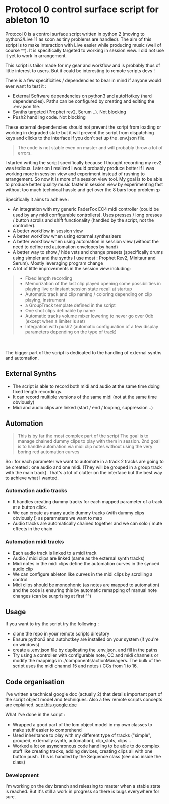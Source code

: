# Protocol 0 control surface script for ableton 10

Protocol 0 is a control surface script written in python 2 (moving to python3/Live 11 as soon as tiny problems are handled).
The aim of this script is to make interaction with Live easier while producing music (well of course ^^).
It is specifically targeted to working in session view. I did not use it yet to work in arrangement.

This script is tailor made for my gear and workflow and is probably thus of little interest
to users. But it could be interesting to remote scripts devs !

There is a few specificities / dependencies to bear in mind if anyone would ever want to test it :
- External Software dependencies on python3 and autoHotkey (hard dependencies). Paths can be configured by creating and editing the .env.json file.
- Synths targeted (Prophet rev2, Serum ..). Not blocking
- Push2 handling code. Not blocking

These external dependencies should not prevent the script from loading or working in degraded state but it will prevent
the script from dispatching keys and clicks to the interface if you don't set up the .env.json file.

> The code is not stable even on master and will probably throw a lot of errors.

I started writing the script specifically because I thought recording my rev2 was tedious. Later on I realized I would
probably produce better if I was working more in session view and experiment instead of rushing to arrangement.
So now it is more of a session view tool. My goal is to be able to produce better quality music faster in session view by experimenting
fast without too much technical hassle and get over the 8 bars loop problem :p 

Specifically it aims to achieve :
- An integration with my generic FaderFox EC4 midi controller (could be used by any midi configurable controllers). Uses presses / long presses / button scrolls and shift functionality (handled by the script, not the controller). 
- A better workflow in session view
- A better workflow when using external synthesizers
- A better workflow when using automation in session view (without the need to define red automation envelopes by hand)
- A better way to show / hide vsts and change presets (specifically drums using simpler and the synths I use most : Prophet Rev2, Minitaur and Serum). Mostly leveraging program change
- A lot of little improvements in the session view including:
> - Fixed length recording
> - Memorization of the last clip played opening some possibilities in playing live or instant session state recall at startup
> - Automatic track and clip naming / coloring depending on clip playing, instrument
> - a GroupTrack template defined in the script
> - One shot clips definable by name
> - Automatic tracks volume mixer lowering to never go over 0db (except when a limiter is set) 
> - Integration with push2 (automatic configuration of a few display parameters depending on the type of track)

<br><br>
The bigger part of the script is dedicated to the handling of external synths and automation.

## External Synths
- The script is able to record both midi and audio at the same time doing fixed length recordings.
- It can record multiple versions of the same midi (not at the same time obviously)
- Midi and audio clips are linked (start / end / looping, suppression ..)

## Automation
> This is by far the most complex part of the script
> The goal is to manage chained dummy clips to play with them in session.
> 2nd goal is to handle automation via midi clip notes without using the very boring red automation curves

So : for each parameter we want to automate in a track 2 tracks are going to be created : one audio and one midi. (They will be grouped in a group track with the main track).
That's a lot of clutter on the interface but the best way to achieve what I wanted.


### Automation audio tracks
- It handles creating dummy tracks for each mapped parameter of a track at a button click.
- We can create as many audio dummy tracks (with dummy clips obviously !) as parameters we want to map
- Audio tracks are automatically chained together and we can solo / mute effects in the chain

### Automation midi tracks
- Each audio track is linked to a midi track
- Audio / midi clips are linked (same as the external synth tracks)
- Midi notes in the midi clips define the automation curves in the synced audio clip
- We can configure ableton like curves in the midi clips by scrolling a control.
- Midi clips should be monophonic (as notes are mapped to automation) and the code is ensuring this by automatic remapping of manual note changes (can be surprising at first ^^)

## Usage
If you want to try the script try the following :
- clone the repo in your remote scripts directory
- Ensure python3 and autohotkey are installed on your system (if you're on windows)
- create a .env.json file by duplicating the .env.json. and fill in the paths
- Try using a controller with configurable note, CC and midi channels or modify the mappings in ./components/actionManagers. The bulk of the script uses the midi channel 15 and notes / CCs from 1 to 16.

## Code organisation

I've written a technical google doc (actually 2) that details important part of the script object model and techniques. Also a few remote scripts concepts are explained. [see this google doc](https://docs.google.com/document/d/1H5pxHiAWlyvTJJPb2GCb4fMy_26haCoi709zmcKMTYg/edit?usp=sharing)

What I've done in the script :
- Wrapped a good part of the lom object model in my own classes to make stuff easier to comprehend
- Used inheritance to play with my different type of 
  tracks ("simple", grouped, externally synth, automation), clip_slots, clips ..
- Worked a lot on asynchronous code handling to be able to do complex stuff like creating tracks, adding devices, creating clips all with one button push. This is handled by the Sequence class (see doc inside the class)

### Development
I'm working on the dev branch and releasing to master when a stable state is reached.
But it's still a work in progress so there is bugs everywhere for sure.


